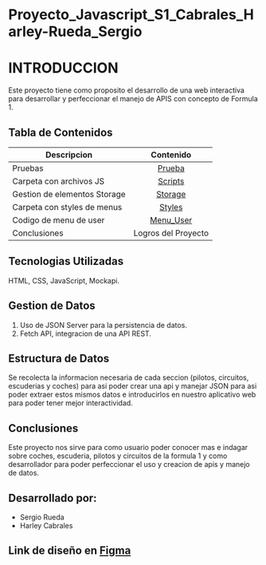 # Proyecto_Javascript_S1_Cabrales_Harley-Rueda_Sergio


# INTRODUCCION 

Este proyecto tiene como proposito el desarrollo de una web interactiva para desarrollar y perfeccionar el manejo de APIS con concepto de Formula 1.



## Tabla de Contenidos 


| Descripcion            | Contenido                                                                                                                        |
| -----------------------|:-------------------------------------:                                                                                           |
| Pruebas                | [Prueba](https://github.com/harleyyefreycabralesvargas/Proyecto_Javascript_S1_CabralesHarley_RuedaSergio/tree/master/prueba%20xd)|
| Carpeta con archivos JS| [Scripts](https://github.com/harleyyefreycabralesvargas/Proyecto_Javascript_S1_CabralesHarley_RuedaSergio/tree/master/scripts)   |
| Gestion de elementos Storage| [Storage](https://github.com/harleyyefreycabralesvargas/Proyecto_Javascript_S1_CabralesHarley_RuedaSergio/tree/master/storage)|
| Carpeta con styles de menus| [Styles](https://github.com/harleyyefreycabralesvargas/Proyecto_Javascript_S1_CabralesHarley_RuedaSergio/tree/master/styles)  |
| Codigo de menu de user | [Menu_User](https://github.com/harleyyefreycabralesvargas/Proyecto_Javascript_S1_CabralesHarley_RuedaSergio/blob/master/menu_opciones_user.html)|
| Conclusiones           | Logros del Proyecto 





## Tecnologias Utilizadas

HTML, CSS, JavaScript, Mockapi.


## Gestion de Datos 

1. Uso de JSON Server para la persistencia de datos. 
2. Fetch API, integracion de una API REST. 


## Estructura de Datos 

Se recolecta la informacion necesaria de cada seccion (pilotos, circuitos, escuderias y coches) para asi poder crear una api y manejar JSON para asi poder extraer estos mismos datos e introducirlos en nuestro aplicativo web para poder tener mejor interactividad. 

## Conclusiones 

Este proyecto nos sirve para como usuario poder conocer mas e indagar sobre coches, escuderia, pilotos y circuitos de la formula 1 y como desarrollador para poder perfeccionar el uso y creacion de apis y manejo de datos.


## Desarrollado por: 

- Sergio Rueda
- Harley Cabrales


## Link de diseño en [Figma](https://www.figma.com/design/6JL5rJOeXdFt8yYFJYjSbE/javascript?node-id=0-1&p=f&t=GHbUAyzlFCw7fNCn-0)
